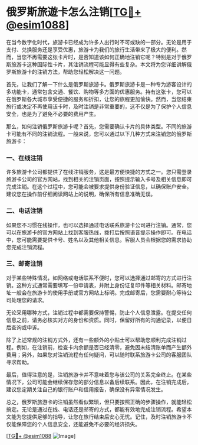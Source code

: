 # 俄罗斯旅遊卡怎么注销[[TG💪+ @esim1088](https://t.me/s/esim1088)]

在当今数字化时代，旅游卡已经成为许多人出行时不可或缺的一部分。无论是用于支付、兑换服务还是享受优惠，旅游卡为我们的旅行生活带来了极大的便利。然而，当您不再需要这张卡片时，是否知道该如何正确地注销它呢？特别是对于俄罗斯旅游卡这种国际性卡片，其注销流程可能显得有些复杂。本文将为您详细讲解俄罗斯旅游卡的注销方法，帮助您轻松解决这一问题。

首先，让我们了解一下什么是俄罗斯旅游卡。俄罗斯旅游卡是一种专为游客设计的多功能卡，通常包含交通、餐饮、购物等多方面的优惠服务。持有这张卡，您可以在俄罗斯各大城市享受便捷的服务和折扣，让您的旅程更加愉快。然而，当您结束旅行或决定不再使用该卡时，及时注销是非常重要的，这不仅是为了保护个人信息安全，也是为了避免不必要的费用产生。

那么，如何注销俄罗斯旅游卡呢？首先，您需要确认卡片的具体类型。不同的旅游卡可能有不同的注销流程。一般来说，您可以通过以下几种方式来注销您的俄罗斯旅游卡：

### 一、在线注销

许多旅游卡公司都提供了在线注销服务，这是最方便快捷的方式之一。您只需登录旅游卡公司的官方网站，找到相关的注销页面，按照提示输入卡号及相关信息即可完成注销。在这个过程中，您可能会被要求提供身份验证信息，以确保账户安全。建议您在操作前仔细阅读网站上的说明，确保所有信息准确无误。

### 二、电话注销

如果您不习惯在线操作，也可以选择通过电话联系旅游卡公司进行注销。通常，您可以在旅游卡的官方网站上找到客服热线，拨打后按照语音提示操作即可。在电话中，您可能需要提供卡号、姓名以及其他相关信息。客服人员会根据您的需求协助您完成注销流程。

### 三、邮寄注销

对于某些特殊情况，如网络或电话联系不便时，您可以选择通过邮寄的方式进行注销。这种方式通常需要填写一份申请表，并附上身份证复印件等相关材料。邮寄地址一般会在旅游卡的使用手册或官方网站上标明。完成邮寄后，您需要耐心等待公司处理您的请求。

无论采用哪种方式，注销过程中都需要保持警惕，防止个人信息泄露。在提交任何信息之前，请务必核实对方的身份和资质。同时，保留好所有的沟通记录，以便日后查询或申诉。

除了上述常规的注销方式外，还有一些额外的小贴士可以帮助您顺利完成注销过程。例如，在注销前，检查卡内余额是否已经清零，避免因未结清账单而产生额外费用；另外，如果您对注销流程有任何疑问，可以随时联系旅游卡公司的客服团队寻求帮助。

最后，值得注意的是，注销旅游卡并不意味着您与该公司的关系完全终止。在某些情况下，公司可能会继续保存您的部分信息以备后续联系。因此，在注销完成后，建议您定期关注自己的银行账户和信用报告，确保没有异常情况发生。

总之，俄罗斯旅游卡的注销虽然看似繁琐，但只要按照正确的步骤操作，就能轻松搞定。无论是通过在线、电话还是邮寄的方式，都能有效地完成注销流程。希望本文能为您提供足够的指导，让您在旅行结束后安心无忧。记住，及时注销旅游卡不仅能保障您的个人信息安全，还能避免不必要的经济损失。

[[TG💪+ @esim1088](https://t.me/s/esim1088) ![Image](https://i.postimg.cc/4NQfJmqS/Snipaste-2025-05-13-00-14-12.png)]